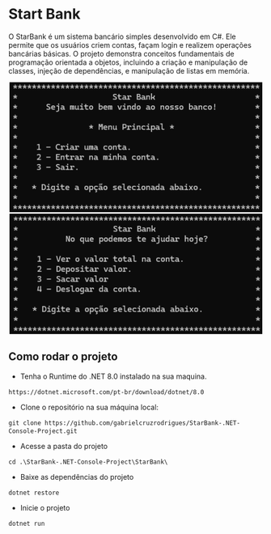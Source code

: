 # Start Bank

O StarBank é um sistema bancário simples desenvolvido em C#. Ele permite que os usuários criem contas, façam login e realizem operações bancárias básicas. O projeto demonstra conceitos fundamentais de programação orientada a objetos, incluindo a criação e manipulação de classes, injeção de dependências, e manipulação de listas em memória.

<div align="center">
  <img src="Assets/menu.png" alt="Principal menu" width="500"/><br>
  <img src="Assets/loggedMenu.png" alt="Principal menu" width="500"/>
</div>

## Como rodar o projeto
* Tenha o Runtime do .NET 8.0 instalado na sua maquina.
```
https://dotnet.microsoft.com/pt-br/download/dotnet/8.0
```
* Clone o repositório na sua máquina local:
```
git clone https://github.com/gabrielcruzrodrigues/StarBank-.NET-Console-Project.git
```
* Acesse a pasta do projeto
```
cd .\StarBank-.NET-Console-Project\StarBank\
```
* Baixe as dependências do projeto
```
dotnet restore
```
* Inicie o projeto
```
dotnet run
```
